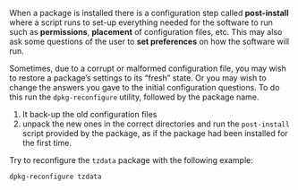 
When a package is installed there is a configuration step called **post-install** where a script runs to set-up everything needed for the software to run such as **permissions**, **placement** of configuration files, etc. This may also ask some questions of the user to **set preferences** on how the software will run.


Sometimes, due to a corrupt or malformed configuration file, you may wish to restore a package’s settings to its “fresh” state. Or you may wish to change the answers you gave to the initial configuration questions. To do this run the `dpkg-reconfigure` utility, followed by the package
name.

1. It back-up the old configuration files
2. unpack the new ones in the correct directories and run the `post-install` script provided by the package, as if the package had been installed for the first time. 

Try to reconfigure the `tzdata` package with the following example:

`dpkg-reconfigure tzdata`

